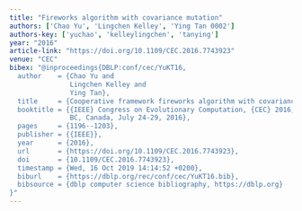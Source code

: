 ```yaml
---
title: "Fireworks algorithm with covariance mutation"
authors: ['Chao Yu', 'Lingchen Kelley', 'Ying Tan 0002']
authors-key: ['yuchao', 'kelleylingchen', 'tanying']
year: "2016"
article-link: "https://doi.org/10.1109/CEC.2016.7743923"
venue: "CEC"
bibex: "@inproceedings{DBLP:conf/cec/YuKT16,
  author    = {Chao Yu and
               Lingchen Kelley and
               Ying Tan},
  title     = {Cooperative framework fireworks algorithm with covariance mutation},
  booktitle = {{IEEE} Congress on Evolutionary Computation, {CEC} 2016, Vancouver,
               BC, Canada, July 24-29, 2016},
  pages     = {1196--1203},
  publisher = {{IEEE}},
  year      = {2016},
  url       = {https://doi.org/10.1109/CEC.2016.7743923},
  doi       = {10.1109/CEC.2016.7743923},
  timestamp = {Wed, 16 Oct 2019 14:14:52 +0200},
  biburl    = {https://dblp.org/rec/conf/cec/YuKT16.bib},
  bibsource = {dblp computer science bibliography, https://dblp.org}
}"
---
```

